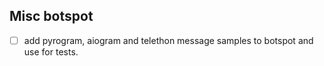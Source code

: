
## Misc botspot
- [ ] add pyrogram, aiogram and telethon message samples to botspot and use for tests.
